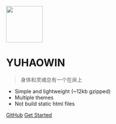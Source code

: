 <img src="https://ws2.sinaimg.cn/large/006tNc79gy1fzmajyw76rj30qo0qo1a7.jpg" width="100">

# YUHAOWIN

> 身体和灵魂总有一个在床上

* Simple and lightweight (~12kb gzipped)
* Multiple themes
* Not build static html files

[GitHub](https://github.com/docsifyjs/docsify/)
[Get Started](#quick-start)
